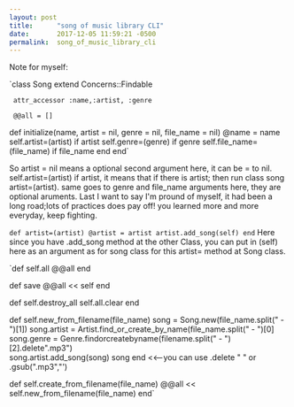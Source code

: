 ```yaml
---
layout: post
title:      "song of music library CLI"
date:       2017-12-05 11:59:21 -0500
permalink:  song_of_music_library_cli
---
```


Note for myself: 

 `class Song
    extend Concerns::Findable

     attr_accessor :name,:artist, :genre

     @@all = []

   def initialize(name, artist = nil, genre = nil, file_name = nil)
     @name = name
    self.artist=(artist) if artist
    self.genre=(genre) if genre
    self.file_name=(file_name) if file_name
  end
 end` 

So artist = nil means a optional second argument here, it can be = to nil. 
self.artist=(artist) if artist, it means that if there is artist; then run class song artist=(artist).
same goes to genre and file_name arguments here, they are optional aruments.
Last I want to say I'm pround of myself, it had been a long road;lots of practices does pay off! you learned more and more everyday, keep fighting. 

  `def artist=(artist)
    @artist = artist
    artist.add_song(self)
  end`
Here since you have .add_song method at the other Class, you can put in (self) here as an argument as for song class for this artist= method at Song class.

 `def self.all
    @@all
  end

  def save
    @@all << self
  end

  def self.destroy_all
    self.all.clear
  end

  def self.new_from_filename(file_name)
      song = Song.new(file_name.split(" - ")[1])
      song.artist = Artist.find_or_create_by_name(file_name.split(" - ")[0]
	   song.genre = Genre.findorcreatebyname(filename.split(" - ")[2].delete".mp3")  
	  song.artist.add_song(song)
    song
    end
<<--you can use .delete " " or .gsub(".mp3","')
	
  def self.create_from_filename(file_name)
    @@all << self.new_from_filename(file_name)
  end`

